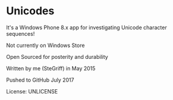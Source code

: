 # Unicodes

It's a Windows Phone 8.x app for investigating Unicode character sequences!

Not currently on Windows Store

Open Sourced for posterity and durability

Written by me (SteGriff) in May 2015

Pushed to GitHub July 2017

License: UNLICENSE